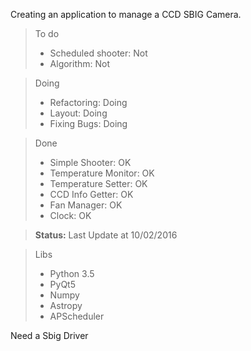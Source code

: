 Creating an application to manage a CCD SBIG Camera.


> To do
> - Scheduled shooter: Not
> - Algorithm: Not

> Doing
> - Refactoring: Doing
> - Layout: Doing
> - Fixing Bugs: Doing

> Done
> - Simple Shooter: OK
> - Temperature Monitor: OK
> - Temperature Setter: OK
> - CCD Info Getter: OK
> - Fan Manager: OK
> - Clock: OK


> **Status:** Last Update at 10/02/2016

> Libs
> - Python 3.5
> - PyQt5
> - Numpy
> - Astropy
> - APScheduler

Need a Sbig Driver

